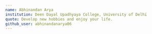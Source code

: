 ```yaml
---
name: Abhinandan Arya 
institution: Deen Dayal Upadhyaya College, University of Delhi
quote: Develop new hobbies and enjoy your life.
github_user: abhinandanarya06 
---
```

